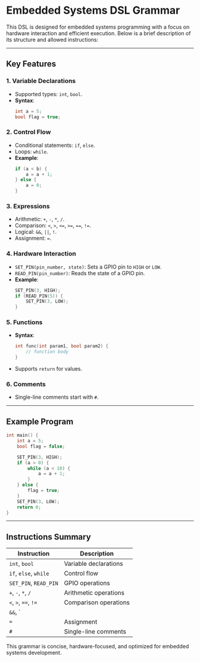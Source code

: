 # Embedded Systems DSL Grammar

This DSL is designed for embedded systems programming with a focus on hardware interaction and efficient execution. Below is a brief description of its structure and allowed instructions:

---

## Key Features

### 1. Variable Declarations
- Supported types: `int`, `bool`.
- **Syntax**: 
  ```c
  int a = 5;
  bool flag = true;
  ```

### 2. Control Flow
- Conditional statements: `if`, `else`.
- Loops: `while`.
- **Example**:
  ```c
  if (a < b) {
      a = a + 1;
  } else {
      a = 0;
  }
  ```

### 3. Expressions
- Arithmetic: `+`, `-`, `*`, `/`.
- Comparison: `<`, `>`, `<=`, `>=`, `==`, `!=`.
- Logical: `&&`, `||`, `!`.
- Assignment: `=`.

### 4. Hardware Interaction
- `SET_PIN(pin_number, state)`: Sets a GPIO pin to `HIGH` or `LOW`.
- `READ_PIN(pin_number)`: Reads the state of a GPIO pin.
- **Example**:
  ```c
  SET_PIN(3, HIGH);
  if (READ_PIN(5)) {
      SET_PIN(3, LOW);
  }
  ```

### 5. Functions
- **Syntax**: 
  ```c
  int func(int param1, bool param2) {
      // function body
  }
  ```
- Supports `return` for values.

### 6. Comments
- Single-line comments start with `#`.

---

## Example Program
```c
int main() {
    int a = 5;
    bool flag = false;

    SET_PIN(3, HIGH);
    if (a > 0) {
        while (a < 10) {
            a = a + 1;
        }
    } else {
        flag = true;
    }
    SET_PIN(3, LOW);
    return 0;
}
```

---

## Instructions Summary

| **Instruction**          | **Description**                                    |
|---------------------------|----------------------------------------------------|
| `int`, `bool`            | Variable declarations                              |
| `if`, `else`, `while`    | Control flow                                       |
| `SET_PIN`, `READ_PIN`    | GPIO operations                                    |
| `+`, `-`, `*`, `/`       | Arithmetic operations                              |
| `<`, `>`, `==`, `!=`     | Comparison operations                              |
| `&&`, `||`, `!`          | Logical operations                                 |
| `=`                      | Assignment                                         |
| `#`                      | Single-line comments                              |

This grammar is concise, hardware-focused, and optimized for embedded systems development.
